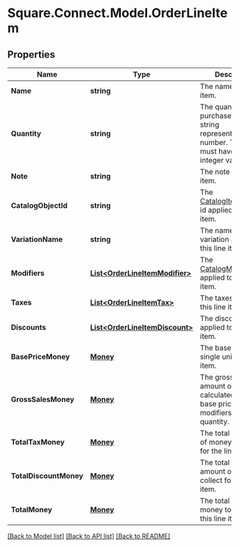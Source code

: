 # Square.Connect.Model.OrderLineItem
## Properties

Name | Type | Description | Notes
------------ | ------------- | ------------- | -------------
**Name** | **string** | The name of the line item. | [optional] 
**Quantity** | **string** | The quantity purchased, as a string representation of a number.  This string must have a positive integer value. | 
**Note** | **string** | The note of the line item. | [optional] 
**CatalogObjectId** | **string** | The [CatalogItemVariation](#type-catalogitemvariation) id applied to this line item. | [optional] 
**VariationName** | **string** | The name of the variation applied to this line item. | [optional] 
**Modifiers** | [**List&lt;OrderLineItemModifier&gt;**](OrderLineItemModifier.md) | The [CatalogModifier](#type-catalogmodifier)s applied to this line item. | [optional] 
**Taxes** | [**List&lt;OrderLineItemTax&gt;**](OrderLineItemTax.md) | The taxes applied to this line item. | [optional] 
**Discounts** | [**List&lt;OrderLineItemDiscount&gt;**](OrderLineItemDiscount.md) | The discounts applied to this line item. | [optional] 
**BasePriceMoney** | [**Money**](Money.md) | The base price for a single unit of the line item. | [optional] 
**GrossSalesMoney** | [**Money**](Money.md) | The gross sales amount of money calculated as (item base price + modifiers price) * quantity. | [optional] 
**TotalTaxMoney** | [**Money**](Money.md) | The total tax amount of money to collect for the line item. | [optional] 
**TotalDiscountMoney** | [**Money**](Money.md) | The total discount amount of money to collect for the line item. | [optional] 
**TotalMoney** | [**Money**](Money.md) | The total amount of money to collect for this line item. | [optional] 



[[Back to Model list]](../README.md#documentation-for-models) [[Back to API list]](../README.md#documentation-for-api-endpoints) [[Back to README]](../README.md)


